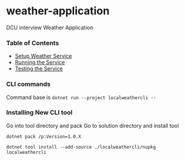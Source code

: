 # weather-application
DCU interview Weather Application

### Table of Contents
- [Setup Weather Service](docs/SETUP.md)
- [Running the Service](docs/RUNNING.md)
- [Testing the Service](docs/TESTING.md)

### CLI commands

Command base is `dotnet run --project localweathercli --`

### Installing New CLI tool
Go into tool directory and pack
Go to solution directory and install tool

```
dotnet pack /p:Version=1.0.X

dotnet tool install --add-source ./localweathercli/nupkg localweathercli
```